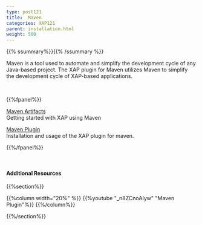 ```yaml
---
type: post121
title:  Maven
categories: XAP121
parent: installation.html
weight: 500
---
```


{{% ssummary%}}{{% /ssummary %}}



Maven is a tool used to automate and simplify the development cycle of any Java-based project. The XAP plugin for Maven utilizes Maven to simplify the development cycle of XAP-based applications.



 <br>

{{%fpanel%}}

[Maven Artifacts](./maven-artifacts.html)<br>
Getting started with XAP using Maven

[Maven Plugin](./installation-maven.html)<br>
Installation and usage of the XAP plugin for maven.

{{%/fpanel%}}

<br>

#### Additional Resources

 {{%section%}}

 {{%column width="20%" %}}
 {{%youtube "_n8ZCnoAIyw" "Maven Plugin"%}}
 {{%/column%}}

 {{%/section%}}
